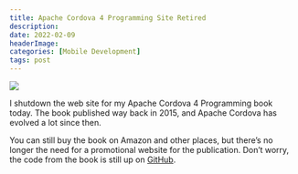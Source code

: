 ```yaml
---
title: Apache Cordova 4 Programming Site Retired
description: 
date: 2022-02-09
headerImage: 
categories: [Mobile Development]
tags: post
---
```


![](/images/AC4P-160.png)

I shutdown the web site for my Apache Cordova 4 Programming book today. The book published way back in 2015, and Apache Cordova has evolved a lot since then.

You can still buy the book on Amazon and other places, but there’s no longer the need for a promotional website for the publication. Don’t worry, the code from the book is still up on [GitHub](https://github.com/johnwargo/ac4p).